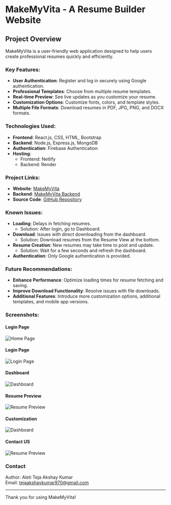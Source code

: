 # MakeMyVita - A Resume Builder Website

## Project Overview
MakeMyVita is a user-friendly web application designed to help users create professional resumes quickly and efficiently.

### Key Features:
- **User Authentication**: Register and log in securely using Google authentication.
- **Professional Templates**: Choose from multiple resume templates.
- **Real-time Preview**: See live updates as you customize your resume.
- **Customization Options**: Customize fonts, colors, and template styles.
- **Multiple File Formats**: Download resumes in PDF, JPG, PNG, and DOCX formats.

### Technologies Used:
- **Frontend**: React.js, CSS, HTML, Bootstrap
- **Backend**: Node.js, Express.js, MongoDB
- **Authentication**: Firebase Authentication
- **Hosting**: 
  - Frontend: Netlify
  - Backend: Render

### Project Links:
- **Website**: [MakeMyVita](https://makemyvita.netlify.app)
- **Backend**: [MakeMyVita Backend](https://makemyvita.onrender.com)
- **Source Code**: [GitHub Repository](https://github.com/Tejaakshaykumar/MakeMyVita-Resume-Builder-Website)

### Known Issues:
- **Loading**: Delays in fetching resumes.
  - Solution: After login, go to Dashboard.
- **Download**: Issues with direct downloading from the dashboard.
  - Solution: Download resumes from the Resume View at the bottom.
- **Resume Creation**: New resumes may take time to post and update.
  - Solution: Wait for a few seconds and refresh the dashboard.
- **Authentication**: Only Google authentication is provided.

### Future Recommendations:
- **Enhance Performance**: Optimize loading times for resume fetching and saving.
- **Improve Download Functionality**: Resolve issues with file downloads.
- **Additional Features**: Introduce more customization options, additional templates, and mobile app versions.

### Screenshots:
#### Login Page
![Home Page](images/)

#### Login Page
![Login Page](images/.png)

#### Dashboard
![Dashboard](images/.png)

#### Resume Preview
![Resume Preview](images/.png)

#### Customization
![Dashboard](images/.png)

#### Contact US
![Resume Preview](images/.png)

### Contact
Author: Aleti Teja Akshay Kumar  
Email: [tejaakshaykumar970@gmail.com](mailto:tejaakshaykumar970@gmail.com)

---

Thank you for using MakeMyVita!
